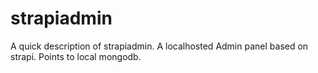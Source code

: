 # strapiadmin

A quick description of strapiadmin.
A localhosted Admin panel based on strapi. Points to local mongodb. 
